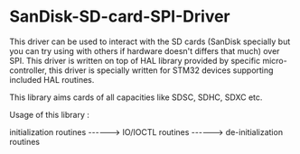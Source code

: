 # SanDisk-SD-card-SPI-Driver
This driver can be used to interact with the SD cards (SanDisk specially but you can try using with others if hardware doesn't differs that much) over SPI.
This driver is written on top of HAL library provided by specific micro-controller, this driver is specially written for STM32 devices supporting included HAL routines.

This library aims cards of all capacities like SDSC, SDHC, SDXC etc.

Usage of this library : 

initialization routines ------> IO/IOCTL routines ------> de-initialization routines
